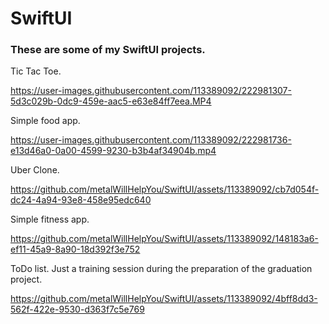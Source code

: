 # SwiftUI
### These are some of my **SwiftUI** projects.

Tic Tac Toe.

https://user-images.githubusercontent.com/113389092/222981307-5d3c029b-0dc9-459e-aac5-e63e84ff7eea.MP4

Simple food app.

https://user-images.githubusercontent.com/113389092/222981736-e13d46a0-0a00-4599-9230-b3b4af34904b.mp4

Uber Clone.

https://github.com/metalWillHelpYou/SwiftUI/assets/113389092/cb7d054f-dc24-4a94-93e8-458e95edc640

Simple fitness app.

https://github.com/metalWillHelpYou/SwiftUI/assets/113389092/148183a6-ef11-45a9-8a90-18d392f3e752

ToDo list. Just a training session during the preparation of the graduation project.

https://github.com/metalWillHelpYou/SwiftUI/assets/113389092/4bff8dd3-562f-422e-9530-d363f7c5e769


